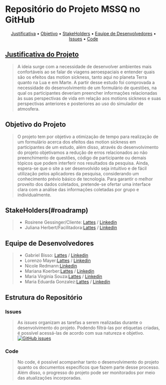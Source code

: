 # Repositório do Projeto MSSQ no GitHub

<p align="center">
 <a href="#JustificativadoProjeto">Justificativa</a> •
 <a href="#roadmap">Objetivo</a> • 
 <a href="#tecnologias">StakeHolders</a> • 
 <a href="#contribuicao">Equipe de Desenvolvedores</a> • 
 <a href="#licenc-a">Issues</a> • 
 <a href="#autor">Code</a>
</p>

## [Justificativa do Projeto](#JustificativadoProjeto)
> A ideia surge com a necessidade de desenvolver ambientes mais confortáveis ao se falar de viagens aeroespaciais e entender quais são os efeitos das motion sickness, tanto aqui no planeta Terra quanto na Lua e em Marte.  A partir desse estudo foi comprovada a necessidade do desenvolvimento de um formulário de questões, na qual os participantes deveriam preencher informações relacionadas às suas perspectivas de vida em relação aos motions sickness e suas perspectivas anteriores e posteriores ao uso do simulador de atmosfera.

## Objetivo do Projeto
> O projeto tem por objetivo a otimização de tempo para realização de um formulário acerca dos efeitos das motion sickness em participantes de um estudo, além disso, através do desenvolvimento do projeto objetivamos a redução de erros relacionados ao não preenchimento de questões, código de participante ou demais tópicos que podem interferir nos resultados da pesquisa. Ainda, espera-se que o site a ser desenvolvido seja intuitivo e de fácil utilização pelos aplicadores da pesquisa, considerando um conhecimento prévio básico de tecnologia. Para garantir o melhor proveito dos dados coletados, pretende-se ofertar uma interface clara com a análise das informações coletadas por grupo e individualmente.

## StakeHolders(#roadramp)
> - Rosirene Gessinger/Cliente: [Lattes](http://lattes.cnpq.br/5099430297454399) / [Linkedin](https://www.linkedin.com/in/rosirene-gessinger-8a0921145/) 
> - Juliana Herbert/Facilitadora:[Lattes](http://lattes.cnpq.br/7180951922379856) / [Linkedin](https://www.linkedin.com/in/julianaherbert/)

## Equipe de Desenvolvedores
> - Gabriel Bisso: [Lattes](http://lattes.cnpq.br/3894471696605510) / [Linkedin](https://www.linkedin.com/in/gabriel-bisso-b28b68272/) 
> - Lorenzo Mayer:[Lattes](http://lattes.cnpq.br/8933469043046812) / [Linkedin](https://www.linkedin.com/in/lorenzomayers/)
> - Nicole Redmann:[Linkedin](https://www.linkedin.com/in/nicole-reidel-redmann-520328274/) 
> - Mariana Koerber:[Lattes](http://lattes.cnpq.br/2780488877714917) / [Linkedin](https://www.linkedin.com/in/marianakoerber/)
> - Maria Virginia Souza:[Lattes](http://lattes.cnpq.br/2220041455052899) / [Linkedin](https://www.linkedin.com/in/maria-virginia-souza-5581b2263/)
> - Maria Eduarda Gonzalez:[Lattes](http://lattes.cnpq.br/5611144317721014) / [Linkedin](https://www.linkedin.com/in/meagonzalez/)


## Estrutura do Repositório
### Issues
> As *issues* organizam as tarefas a serem realizadas durante o desenvolvimento do projeto. Podendo filtrá-las por etiquetas criadas, é possível acessá-las de acordo com sua natureza e objetivo.
> [![GitHub issues](https://img.shields.io/github/issues/Naereen/StrapDown.js.svg)](https://GitHub.com/Naereen/StrapDown.js/issues/)

### Code
> No code, é possível acompanhar tanto o desenvolvimento do projeto quanto os documentos específicos que fazem parte desse processo. Além disso, o progresso do projeto pode ser monitorados por meio das atualizações incorporadas.
